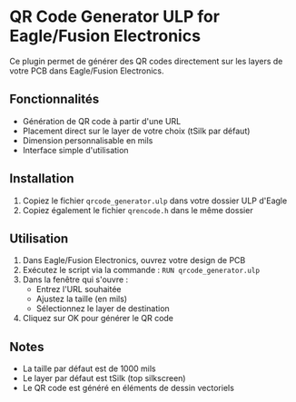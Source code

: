 # QR Code Generator ULP for Eagle/Fusion Electronics

Ce plugin permet de générer des QR codes directement sur les layers de votre PCB dans Eagle/Fusion Electronics.

## Fonctionnalités

- Génération de QR code à partir d'une URL
- Placement direct sur le layer de votre choix (tSilk par défaut)
- Dimension personnalisable en mils
- Interface simple d'utilisation

## Installation

1. Copiez le fichier `qrcode_generator.ulp` dans votre dossier ULP d'Eagle
2. Copiez également le fichier `qrencode.h` dans le même dossier

## Utilisation

1. Dans Eagle/Fusion Electronics, ouvrez votre design de PCB
2. Exécutez le script via la commande : `RUN qrcode_generator.ulp`
3. Dans la fenêtre qui s'ouvre :
   - Entrez l'URL souhaitée
   - Ajustez la taille (en mils)
   - Sélectionnez le layer de destination
4. Cliquez sur OK pour générer le QR code

## Notes

- La taille par défaut est de 1000 mils
- Le layer par défaut est tSilk (top silkscreen)
- Le QR code est généré en éléments de dessin vectoriels 